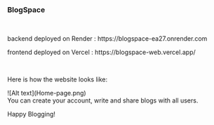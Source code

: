 <h3> BlogSpace </h3> <br>
<p>backend deployed on Render : https://blogspace-ea27.onrender.com </p>
<p>frontend deployed on Vercel : https://blogspace-web.vercel.app/ </p><br>

<p>Here is how the website looks like: </p>
![Alt text](Home-page.png)

<br>
You can create your account, write and share blogs with all users.
<p> Happy Blogging! </p>
